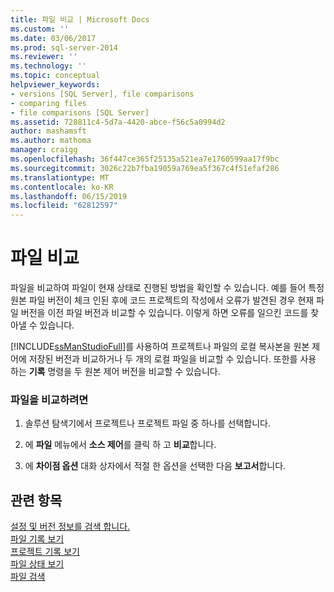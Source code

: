 ```yaml
---
title: 파일 비교 | Microsoft Docs
ms.custom: ''
ms.date: 03/06/2017
ms.prod: sql-server-2014
ms.reviewer: ''
ms.technology: ''
ms.topic: conceptual
helpviewer_keywords:
- versions [SQL Server], file comparisons
- comparing files
- file comparisons [SQL Server]
ms.assetid: 728811c4-5d7a-4420-abce-f56c5a0994d2
author: mashamsft
ms.author: mathoma
manager: craigg
ms.openlocfilehash: 36f447ce365f25135a521ea7e1760599aa17f9bc
ms.sourcegitcommit: 3026c22b7fba19059a769ea5f367c4f51efaf286
ms.translationtype: MT
ms.contentlocale: ko-KR
ms.lasthandoff: 06/15/2019
ms.locfileid: "62812597"
---
```

# <a name="compare-files"></a>파일 비교
  파일을 비교하여 파일이 현재 상태로 진행된 방법을 확인할 수 있습니다. 예를 들어 특정 원본 파일 버전이 체크 인된 후에 코드 프로젝트의 작성에서 오류가 발견된 경우 현재 파일 버전을 이전 파일 버전과 비교할 수 있습니다. 이렇게 하면 오류를 일으킨 코드를 찾아낼 수 있습니다.  
  
 [!INCLUDE[ssManStudioFull](../includes/ssmanstudiofull-md.md)]를 사용하여 프로젝트나 파일의 로컬 복사본을 원본 제어에 저장된 버전과 비교하거나 두 개의 로컬 파일을 비교할 수 있습니다. 또한를 사용 하는 **기록** 명령을 두 원본 제어 버전을 비교할 수 있습니다.  
  
### <a name="to-compare-files"></a>파일을 비교하려면  
  
1.  솔루션 탐색기에서 프로젝트나 프로젝트 파일 중 하나를 선택합니다.  
  
2.  에 **파일** 메뉴에서 **소스 제어**를 클릭 하 고 **비교**합니다.  
  
3.  에 **차이점 옵션** 대화 상자에서 적절 한 옵션을 선택한 다음 **보고서**합니다.  
  
## <a name="see-also"></a>관련 항목  
 [설정 및 버전 정보를 검색 합니다.](../../2014/database-engine/set-and-retrieve-version-information.md)   
 [파일 기록 보기](../../2014/database-engine/view-file-history.md)   
 [프로젝트 기록 보기](../../2014/database-engine/view-project-history.md)   
 [파일 상태 보기](../../2014/database-engine/view-file-status.md)   
 [파일 검색](../../2014/database-engine/retrieve-files.md)  
  
  
